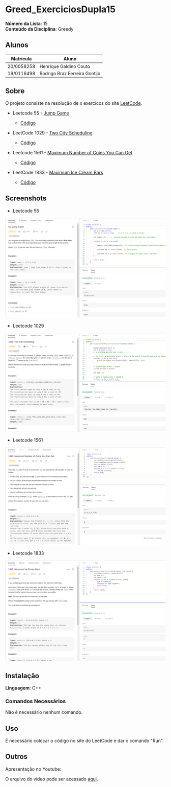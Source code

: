 # Greed_ExerciciosDupla15

**Número da Lista**: 15<br>
**Conteúdo da Disciplina**: Greedy<br>

## Alunos
|Matrícula | Aluno |
| -- | -- |
| 20/0058258  |  Henrique Galdino Couto |
| 19/0116498  |  Rodrigo Braz Ferreira Gontijo |

## Sobre 
O projeto consiste na resolução de x exercícos do site [LeetCode](https://leetcode.com/problemset/all/).

* Leetcode 55 - [Jump Game](https://leetcode.com/problems/jump-game/)
    * [Código](/55.cpp) 
    
* LeetCode 1029 - [Two City Scheduling](https://leetcode.com/problems/two-city-scheduling/)
    * [Código](/1029.cpp) 

* Leetcode 1561 - [Maximum Number of Coins You Can Get](https://leetcode.com/problems/maximum-number-of-coins-you-can-get/)
    * [Código](/1561.cpp) 
    
* LeetCode 1833 - [Maximum Ice Cream Bars](https://leetcode.com/problems/maximum-ice-cream-bars/)
    * [Código](/1833.cpp) 
    

## Screenshots
* Leetcode 55

![image](/assets/55.png)

* Leetcode 1029

![image](/assets/1029.png)

* Leetcode 1561

![image](/assets/1561.png)

* Leetcode 1833

![image](/assets/1833.png)
## Instalação 
**Linguagem**: C++<br>

### **Comandos Necessários**

Não é necessário nenhum comando.

## Uso 

É necessário colocar o código no site do LeetCode e dar o comando "Run".

## Outros 

Apresentação no Youtube: 

O arquivo do vídeo pode ser acessado [aqui]().





